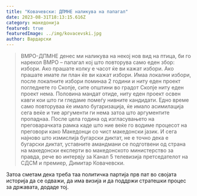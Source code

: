 ```yaml
---
title: "Ковачевски: ДПМНЕ наликува на папагал"
date: 2023-08-31T18:13:15.616Z
category: македонија
featured: true
featuredImage: ../img/kovacevski.jpg
author: Вардарски
---
```

<!--StartFragment-->

> ВМРО-ДПМНЕ денес ми наликува на некој нов вид на птица, би го нарекол ВМРО – папагал кој што повторува само еден збор: избори. Ако прашате колку е часот ќе ви кажат избори. Ако прашате имате ли план ќе ви кажат избори. Имаа локални избори, после локалните избори поминаа 2 години и ниту еден проект погледнете го Скопје, сите општини во градот Скопје ниту еден проект нема. Половина мандат отиде, ниту еден проект освен кавги кои што ги гледаме помеѓу нивните кандидати. Едно време само повторуваа ќе имало бугаризација, ќе имало асимилација сега веќе и тие аргументи ги нема затоа што аргументите пропаднаа. После цела година од изгласувањето на преговарачката рамка каде што ние веќе го водиме процесот на преговори како Македонци со чист македонски јазик. И сега најново што измислија бугарски диктат, не е точно дека е бугарски диктат, уставните амандмани се подготвени од страна на македонски експерти во македонското министерство за правда, рече во интервју за Канал 5 телевизија претседателот на СДСМ и премиер, Димитар Ковачевски.

Затоа сметам дека треба таа политичка партија прв пат во својата историја да се одважи, да има визија и да поддржи стратешки процес за државата, додаде тој.

<!--EndFragment-->